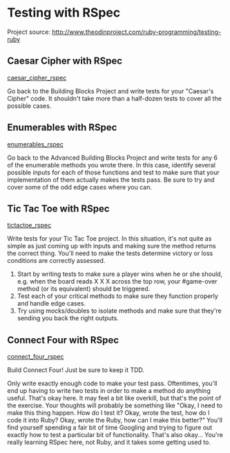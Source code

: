 # Testing with RSpec

Project source: http://www.theodinproject.com/ruby-programming/testing-ruby

## Caesar Cipher with RSpec

[caesar_cipher_rspec](https://github.com/craftykate/odin-project/tree/master/Chapter_03-Advanced_Ruby/ch03_testing_with_rspec/caesar_cipher_rspec)

Go back to the Building Blocks Project and write tests for your "Caesar's Cipher" code. It shouldn't take more than a half-dozen tests to cover all the possible cases.

## Enumerables with RSpec

[enumerables_rspec](https://github.com/craftykate/odin-project/tree/master/Chapter_03-Advanced_Ruby/ch03_testing_with_rspec/enumerables_rspec)

Go back to the Advanced Building Blocks Project and write tests for any 6 of the enumerable methods you wrote there. In this case, identify several possible inputs for each of those functions and test to make sure that your implementation of them actually makes the tests pass. Be sure to try and cover some of the odd edge cases where you can.

## Tic Tac Toe with RSpec

[tictactoe_rspec](https://github.com/craftykate/odin-project/tree/master/Chapter_03-Advanced_Ruby/ch03_testing_with_rspec/tictactoe_rspec)

Write tests for your Tic Tac Toe project. In this situation, it's not quite as simple as just coming up with inputs and making sure the method returns the correct thing. You'll need to make the tests determine victory or loss conditions are correctly assessed.

1. Start by writing tests to make sure a player wins when he or she should, e.g. when the board reads X X X across the top row, your #game-over method (or its equivalent) should be triggered.
2. Test each of your critical methods to make sure they function properly and handle edge cases.
3. Try using mocks/doubles to isolate methods and make sure that they're sending you back the right outputs.

## Connect Four with RSpec

[connect_four_rspec](https://github.com/craftykate/odin-project/tree/master/Chapter_03-Advanced_Ruby/ch03_testing_with_rspec/connect_four_rspec)

Build Connect Four! Just be sure to keep it TDD.

Only write exactly enough code to make your test pass. Oftentimes, you'll end up having to write two tests in order to make a method do anything useful. That's okay here. It may feel a bit like overkill, but that's the point of the exercise. Your thoughts will probably be something like "Okay, I need to make this thing happen. How do I test it? Okay, wrote the test, how do I code it into Ruby? Okay, wrote the Ruby, how can I make this better?" You'll find yourself spending a fair bit of time Googling and trying to figure out exactly how to test a particular bit of functionality. That's also okay... You're really learning RSpec here, not Ruby, and it takes some getting used to.
